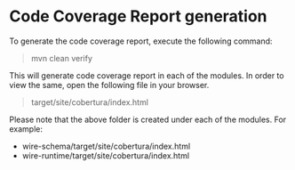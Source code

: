 # Code Coverage Report generation

To generate the code coverage report, execute the following command:
> mvn clean verify

This will generate code coverage report in each of the modules. In order to view the same, open the following file in your browser.
> target/site/cobertura/index.html 

Please note that the above folder is created under each of the modules. For example:
* wire-schema/target/site/cobertura/index.html 
* wire-runtime/target/site/cobertura/index.html 
